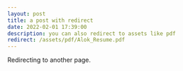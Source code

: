 ```yaml
---
layout: post
title: a post with redirect
date: 2022-02-01 17:39:00
description: you can also redirect to assets like pdf
redirect: /assets/pdf/Alok_Resume.pdf
---
```


Redirecting to another page.
